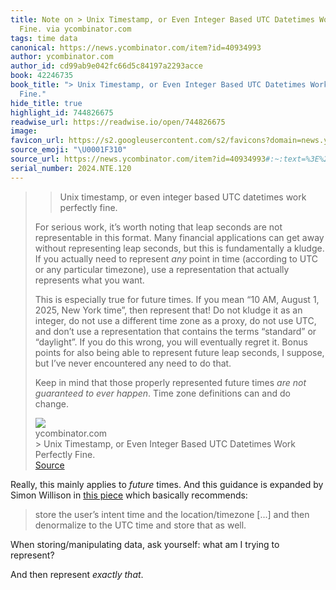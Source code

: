 ```yaml
---
title: Note on > Unix Timestamp, or Even Integer Based UTC Datetimes Work Perfectly
  Fine. via ycombinator.com
tags: time data
canonical: https://news.ycombinator.com/item?id=40934993
author: ycombinator.com
author_id: cd99ab9e042fc66d5c84197a2293acce
book: 42246735
book_title: "> Unix Timestamp, or Even Integer Based UTC Datetimes Work Perfectly
  Fine."
hide_title: true
highlight_id: 744826675
readwise_url: https://readwise.io/open/744826675
image:
favicon_url: https://s2.googleusercontent.com/s2/favicons?domain=news.ycombinator.com
source_emoji: "\U0001F310"
source_url: https://news.ycombinator.com/item?id=40934993#:~:text=%3E%20Unix%20timestamp%2C,and%20do%20change.
serial_number: 2024.NTE.120
---
```

> > Unix timestamp, or even integer based UTC datetimes work perfectly fine.
> 
> For serious work, it’s worth noting that leap seconds are not representable in this format. Many financial applications can get away without representing leap seconds, but this is fundamentally a kludge. If you actually need to represent *any* point in time (according to UTC or any particular timezone), use a representation that actually represents what you want.
> 
> This is especially true for future times. If you mean “10 AM, August 1, 2025, New York time”, then represent that! Do not kludge it as an integer, do not use a different time zone as a proxy, do not use UTC, and don’t use a representation that contains the terms “standard” or “daylight”. If you do this wrong, you will eventually regret it. Bonus points for also being able to represent future leap seconds, I suppose, but I’ve never encountered any need to do that.
> 
> Keep in mind that those properly represented future times *are not guaranteed to ever happen*. Time zone definitions can and do change.
> <div class="quoteback-footer"><div class="quoteback-avatar"><img class="mini-favicon" src="https://s2.googleusercontent.com/s2/favicons?domain=news.ycombinator.com"></div><div class="quoteback-metadata"><div class="metadata-inner"><span style="display:none">FROM:</span><div aria-label="ycombinator.com" class="quoteback-author"> ycombinator.com</div><div aria-label="> Unix Timestamp, or Even Integer Based UTC Datetimes Work Perfectly Fine." class="quoteback-title"> > Unix Timestamp, or Even Integer Based UTC Datetimes Work Perfectly Fine.</div></div></div><div class="quoteback-backlink"><a target="_blank" aria-label="go to the full text of this quotation" rel="noopener" href="https://news.ycombinator.com/item?id=40934993#:~:text=%3E%20Unix%20timestamp%2C,and%20do%20change." class="quoteback-arrow"> Source</a></div></div>

Really, this mainly applies to *future* times. And this guidance is expanded by Simon Willison in [this piece](https://simonwillison.net/2024/Nov/27/storing-times-for-human-events/?__readwiseLocation=#atom-everything) which basically recommends:

> store the user’s intent time and the location/timezone [...] and then denormalize to the UTC time and store that as well.

When storing/manipulating data, ask yourself: what am I trying to represent?

And then represent _exactly that_.